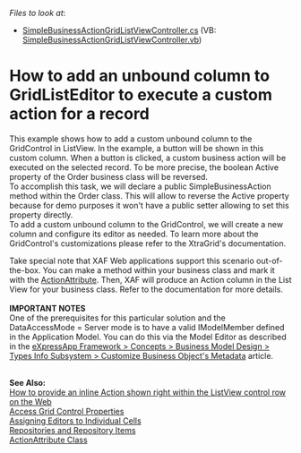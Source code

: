 <!-- default file list -->
*Files to look at*:

* [SimpleBusinessActionGridListViewController.cs](./CS/WinSolution.Module.Win/SimpleBusinessActionGridListViewController.cs) (VB: [SimpleBusinessActionGridListViewController.vb](./VB/WinSolution.Module.Win/SimpleBusinessActionGridListViewController.vb))
<!-- default file list end -->
# How to add an unbound column to GridListEditor to execute a custom action for a record


<p>This example shows how to add a custom unbound column to the GridControl in ListView. In the example, a button will be shown in this custom column. When a button is clicked, a custom business action will be executed on the selected record. To be more precise, the boolean Active property of the Order business class will be reversed.<br /> To accomplish this task, we will declare a public SimpleBusinessAction method within the Order class. This will allow to reverse the Active property because for demo purposes it won't have a public setter allowing to set this property directly.<br /> To add a custom unbound column to the GridControl, we will create a new column and configure its editor as needed. To learn more about the GridControl's customizations please refer to the XtraGrid's documentation.</p>
<p>Take special note that XAF Web applications support this scenario out-of-the-box. You can make a method within your business class and mark it with the <a href="http://www.devexpress.com/Help/?document=ExpressApp/clsDevExpressPersistentBaseActionAttributetopic.htm">ActionAttribute</a>. Then, XAF will produce an Action column in the List View for your business class. Refer to the documentation for more details.<br /><br /><strong>IMPORTANT NOTES</strong><br />One of the prerequisites for this particular solution and the DataAccessMode = Server mode is to have a valid IModelMember defined in the Application Model. You can do this via the Model Editor as described in the <a href="https://documentation.devexpress.com/#Xaf/CustomDocument3583">eXpressApp Framework > Concepts > Business Model Design > Types Info Subsystem > Customize Business Object's Metadata</a> article.<br /><br /></p>
<p><strong>See Also:</strong><br /> <a href="https://www.devexpress.com/Support/Center/p/K18108">How to provide an inline Action shown right within the ListView control row on the Web</a><br /> <a href="http://www.devexpress.com/Help/?document=expressapp/customdocument2739.htm">Access Grid Control Properties</a><br /> <a href="http://www.devexpress.com/Help/?document=XtraGrid/CustomDocument747.htm">Assigning Editors to Individual Cells</a><br /> <a href="http://www.devexpress.com/Help/?document=XtraEditors/CustomDocument1009.htm">Repositories and Repository Items</a><br /> <a href="http://www.devexpress.com/Help/?document=ExpressApp/clsDevExpressPersistentBaseActionAttributetopic.htm">ActionAttribute Class</a></p>

<br/>


